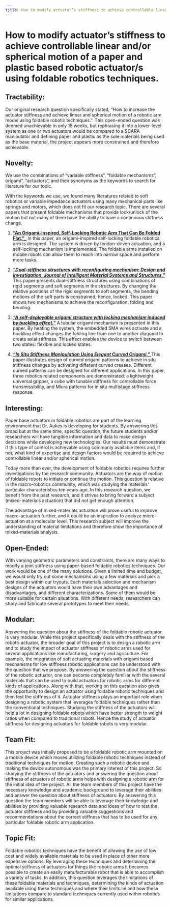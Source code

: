 ```yaml
---
title: How to modify actuator’s stiffness to achieve controllable linear and/or spherical motion of a paper and plastic based robotic actuator/s using foldable robotics techniques.
---
```


# How to modify actuator’s stiffness to achieve controllable linear and/or spherical motion of a paper and plastic based robotic actuator/s using foldable robotics techniques.

## Tractability:

Our original research question specifically stated, “How to increase the actuator stiffness and achieve linear and spherical motion of a robotic arm model using foldable robotic techniques.”.  This open-ended question was deemed unachievable in only 15 weeks, but rephrasing it into a lower-level system as one or two actuators would be compared to a SCARA manipulator and defining paper  and plastic as the sole materials being used as the base material, the project appears more constrained and therefore achievable. 

## Novelty:

We use the combinations of “variable stiffness”, “foldable mechanisms”, origami”, “actuators”, and their synonyms as the keywords to search for literature for our topic.

With the keywords we use, we found many literatures related to soft robotics or variable impedance actuators using many mechanical parts like springs and motors, which does not fit our research topic. There are several papers that present foldable mechanisms that provide lock/unlock of the motion but not many of them have the ability to have a continuous stiffness change. 

1. [**“An Origami-Inspired, Self-Locking Robotic Arm That Can Be Folded Flat.”_**](/bibliography)
In this paper, an origami-inspired self-locking foldable robotics arm is designed. The system is driven by tendon-driven actuation, and a self-locking mechanism is implemented. The foldable arms installed on mobile robots can allow them to reach into narrow space and perform more tasks.


1. [**_"Dual-stiffness structures with reconfiguring mechanism: Design and investigation. Journal of Intelligent Material Systems and Structures."_**](/bibliography)
This paper presents dual-stiffness structures using combinations of rigid segments and soft segments in the structures. By changing the relative positions of the rigid segments to soft segments, the bending motions of the soft parts is constrained; hence, locked. This paper shows two mechanisms to achieve the reconfiguration: folding and bending.


1. [**_"A self-deployable origami structure with locking mechanism induced by buckling effect."_**](/bibliography)
A tubular origami mechanism is presented in this paper. By heating the system, the embedded SMA wires activate and a buckling effect changes the folding line from one to another diagonal to create axial stiffness. This effect enables the device to switch between two states: flexible and locked states.

1. [**_“In Situ Stiffness Manipulation Using Elegant Curved Origami.”_** ](/bibliography)
This paper illustrates design of curved origami patterns to achieve in situ stiffness changes by activating different curved creases. Different curved patterns can be designed for different applications. In this paper, three robotics related components are demonstrated: a lightweight universal gripper, a cube with tunable stiffness for controllable force transmissibility, and Miura patterns for in situ multistage stiffness response.

## Interesting:
Paper base actuators in foldable robotics are part of the learning environment that Dr. Aukes is developing for students. By answering this broad but at the same time, specific question, the future students and/or researchers will have tangible information and data to make design decisions while developing new technologies. Our results must demonstrate if this type of control is achievable using commonly available items and, if not, what kind of expertise and design factors would be required to achieve controllable linear and/or spherical motion.

Today more than ever, the development of foldable robotics requires further investigations by the research community. Actuators are the way of motion of foldable robots to initiate or continue the motion. This question is relative in the macro-robotics community, which was studying the materials' particular characteristics ten years ago. In this research question, we benefit from the past research, and it strives to bring forward a subject (mixed-materials actuation) that did not get enough attention.

The advantage of mixed-materials actuation will prove useful to improve macro-actuation further, and it could be an inspiration to analyze micro-actuation at a molecular level. This research subject will improve the understanding of material limitations and therefore show the importance of mixed-materials analysis.

## Open-Ended:

With varying geometric parameters and constraints, there are many ways to modify a joint stiffness using paper-based foldable robotics techniques. Our work would be one of the many solutions. Given a limited time and budget, we would only try out some mechanisms using a few materials and pick a best design within our tryouts. Each materials selection and mechanism designs of the actuators would have their own advantages and disadvantages, and different characterizations. Some of them would be more suitable for certain situations. With different needs, researchers can study and fabricate several prototypes to meet their needs.

## Modular:

Answering the question about the stiffness of the foldable robotic actuator is very modular. While this project specifically deals with the stiffness of the robot’s actuator, the broader goal of this project is to design a robotic arm and to study the impact of actuator stiffness of robotic arms used for several applications like manufacturing, surgery and agriculture. For example, the integration of soft actuating materials with origami based mechanisms for low stiffness robotic applications can be understood with the question that we propose. By answering the question about the stiffness of the robotic actuator, one can become completely familiar with the several materials that can be used to build actuators for robotic arms for different kinds of applications. Along with that, working on this question also gives the opportunity to design an actuator using foldable robotic techniques and then test the stiffness of it. Actuator stiffness plays an important role when designing a robotic system that leverages foldable techniques rather than the conventional techniques. Studying the stiffness of the actuators will help a lot in designing foldable robots which have better strength to weight ratios when compared to traditional robots. Hence the study of actuator stiffness for designing actuators for foldable robots is very modular.

## Team Fit:

This project was initially proposed to be a foldable robotic arm mounted on a mobile device which moves utilizing foldable robotic techniques instead of traditional techniques for motion. Creating such a robotic device and making the device autonomous was the primary interest of this project. So studying the stiffness of the actuators and answering the question about stiffness of actuators of robotic arms helps with designing a robotic arm for the initial idea of the project. All the team members of this project have the necessary knowledge and academic background to leverage their abilities and answer the question about stiffness of actuators. By answering this question the team members will be able to leverage their knowledge and abilities by providing valuable research data and ideas of how to test the actuator stiffness and by providing valuable suggestions and recommendations about the correct stiffness that has to be used for any particular foldable robotic arm application.

## Topic Fit:

Foldable robotics techniques have the benefit of allowing the use of low cost and widely available materials to be used in place of other more expensive options. By leveraging these techniques and determining the optimal stiffness of actuators for things like robotic arms it becomes possible to create an easily manufacturable robot that is able to accomplish a variety of tasks. In addition, this question leverages the limitations of these foldable materials and techniques, determining the kinds of actuation available using these techniques and where their limits lie and how these limitations compare to standard techniques currently used within robotics for similar applications.
